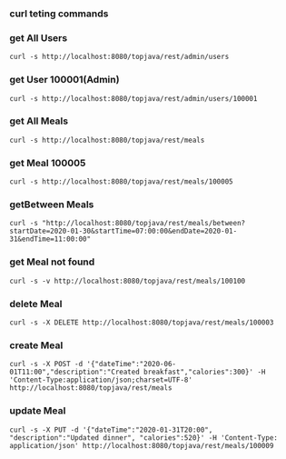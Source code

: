 ### curl teting commands
### get All Users
```
curl -s http://localhost:8080/topjava/rest/admin/users
```
### get User 100001(Admin)
```
curl -s http://localhost:8080/topjava/rest/admin/users/100001
```
### get All Meals
```
curl -s http://localhost:8080/topjava/rest/meals
```
### get Meal 100005
```
curl -s http://localhost:8080/topjava/rest/meals/100005
```
### getBetween Meals
```
curl -s "http://localhost:8080/topjava/rest/meals/between?startDate=2020-01-30&startTime=07:00:00&endDate=2020-01-31&endTime=11:00:00"
```
### get Meal not found
```
curl -s -v http://localhost:8080/topjava/rest/meals/100100
```
### delete Meal
```
curl -s -X DELETE http://localhost:8080/topjava/rest/meals/100003
```
### create Meal
```
curl -s -X POST -d '{"dateTime":"2020-06-01T11:00","description":"Created breakfast","calories":300}' -H 'Content-Type:application/json;charset=UTF-8' http://localhost:8080/topjava/rest/meals
```
### update Meal
```
curl -s -X PUT -d '{"dateTime":"2020-01-31T20:00", "description":"Updated dinner", "calories":520}' -H 'Content-Type: application/json' http://localhost:8080/topjava/rest/meals/100009
```